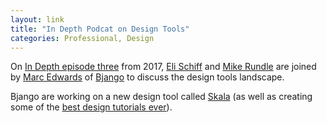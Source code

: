 ```yaml
---
layout: link
title: "In Depth Podcat on Design Tools"
categories: Professional, Design
---
```


On [In Depth episode three](http://www.elischiff.com/blog/2017/10/30/in-depth-ep-3-design-toolsmissing-the-marc) from 2017, [Eli Schiff](https://twitter.com/eli_schiff) and [Mike Rundle](https://twitter.com/flyosity) are joined by [Marc Edwards](https://twitter.com/marcedwards) of [Bjango](https://bjango.com/) to discuss the design tools landscape.

Bjango are working on a new design tool called [Skala](https://bjango.com/mac/skala/) (as well as creating some of the [best design tutorials ever](https://bjango.com/articles/)).

